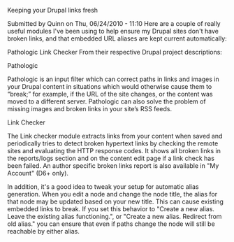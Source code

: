 Keeping your Drupal links fresh

Submitted by Quinn on Thu, 06/24/2010 - 11:10
Here are a couple of really useful modules I've been using to help ensure my Drupal sites don't have broken links, and that embedded URL aliases are kept current automatically:

Pathologic
Link Checker
From their respective Drupal project descriptions:

Pathologic

Pathologic is an input filter which can correct paths in links and images in your Drupal content in situations which would otherwise cause them to “break;” for example, if the URL of the site changes, or the content was moved to a different server. Pathologic can also solve the problem of missing images and broken links in your site’s RSS feeds.

Link Checker

The Link checker module extracts links from your content when saved and periodically tries to detect broken hypertext links by checking the remote sites and evaluating the HTTP response codes. It shows all broken links in the reports/logs section and on the content edit page if a link check has been failed. An author specific broken links report is also available in "My Account" (D6+ only).

In addition, it's a good idea to tweak your setup for automatic alias generation. When you edit a node and change the node title, the alias for that node may be updated based on your new title. This can cause existing embedded links to break. If you set this behavior to "Create a new alias. Leave the existing alias functioning.", or "Create a new alias. Redirect from old alias." you can ensure that even if paths change the node will still be reachable by either alias.